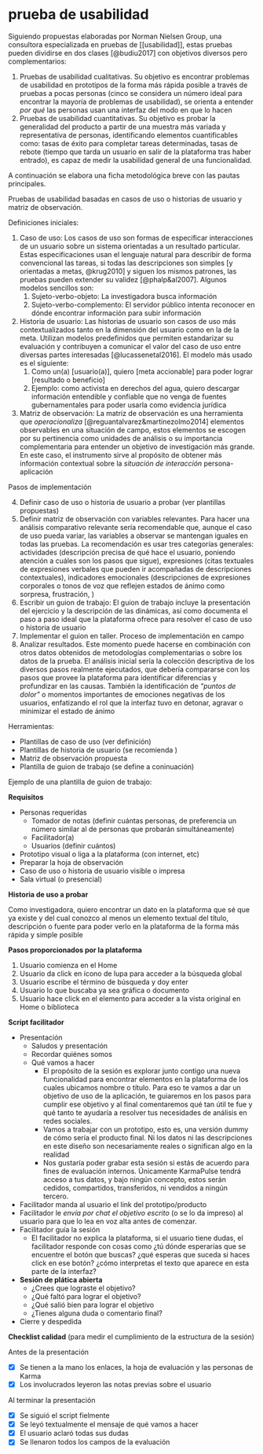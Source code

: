 # prueba de usabilidad
Siguiendo propuestas elaboradas por Norman Nielsen Group, una consultora especializada en pruebas de [[usabilidad]], estas pruebas pueden dividirse en dos clases [@budiu2017] con objetivos diversos pero complementarios:

1. Pruebas de usabilidad cualitativas. Su objetivo es encontrar problemas de usabilidad en prototipos de la forma más rápida posible a través de pruebas a pocas personas (cinco se considera un número ideal para encontrar la mayoría de problemas de usabilidad), se orienta a entender *por qué* las personas usan una interfaz del modo en que lo hacen
2. Pruebas de usabilidad cuantitativas. Su objetivo es probar la generalidad del producto a partir de una muestra más variada y representativa de personas, identificando elementos cuantificables como: tasas de éxito para completar tareas determinadas, tasas de rebote (tiempo que tarda un usuario en salir de la plataforma tras haber entrado), es capaz de medir la usabilidad general de una funcionalidad.

A continuación se elabora una ficha metodológica breve con las pautas principales.

Pruebas de usabilidad basadas en casos de uso o historias de usuario y matriz de observación.

Definiciones iniciales:

1. Caso de uso: Los casos de uso son formas de especificar interacciones de un usuario sobre un sistema orientadas a un resultado particular. Estas especificaciones usan el lenguaje natural para describir de forma convencional las tareas, si todas las descripciones son simples [y orientadas a metas, @krug2010] y siguen los mismos patrones, las pruebas pueden extender su validez [@phalp&al2007]. Algunos modelos sencillos son:
    1. Sujeto-verbo-objeto: La investigadora busca información
    2. Sujeto-verbo-complemento: El servidor público intenta reconocer en dónde encontrar información para subir información
2. Historia de usuario: Las historias de usuario son casos de uso más contextualizados tanto en la dimensión del usuario como en la de la meta. Utilizan modelos predefinidos que permiten estandarizar su evaluación y contribuyen a comunicar el valor del caso de uso entre diversas partes interesadas [@lucassenetal2016]. El modelo más usado es el siguiente:
    1. Como un(a) \[usuario(a)\], quiero \[meta accionable\] para poder lograr \[resultado o beneficio\]
    2. Ejemplo: como activista en derechos del agua, quiero descargar información entendible y confiable que no venga de fuentes gubernamentales para poder usarla como evidencia jurídica
3. Matriz de observación: La matriz de observación es una herramienta que *operacionaliza* [@reguantalvarez&martinezolmo2014] elementos observables en una situación de campo, estos elementos se escogen por su pertinencia como unidades de análisis o su importancia complementaria para entender un objetivo de investigación más grande. En este caso, el instrumento sirve al propósito de obtener más información contextual sobre la *situación de interacción* persona-aplicación

Pasos de implementación

4. Definir caso de uso o historia de usuario a probar (ver plantillas propuestas)
5. Definir matriz de observación con variables relevantes. Para hacer una análisis comparativo relevante sería recomendable que, aunque el caso de uso pueda variar, las variables a observar se mantengan iguales en todas las pruebas. La recomendación es usar tres categorías generales: actividades (descripción precisa de qué hace el usuario, poniendo atención a cuáles son los pasos que sigue), expresiones (citas textuales de expresiones verbales que pueden ir acompañadas de descripciones contextuales), indicadores emocionales (descripciones de expresiones corporales o tonos de voz que reflejen estados de ánimo como sorpresa, frustración, )
6. Escribir un guion de trabajo: El guion de trabajo incluye la presentación del ejercicio y la descripción de las dinámicas, así como documenta el paso a paso ideal que la plataforma ofrece para resolver el caso de uso o historia de usuario
7. Implementar el guion en taller. Proceso de implementación en campo
8. Analizar resultados. Este momento puede hacerse en combinación con otros datos obtenidos de metodologías complementarias o sobre los datos de la prueba. El análisis inicial sería la colección descriptiva de los diversos pasos realmente ejecutados, que debería compararse con los pasos que provee la plataforma para identificar diferencias y profundizar en las causas. También la identificación de *"puntos de dolor"* o momentos importantes de emociones negativas de los usuarios, enfatizando el rol que la interfaz tuvo en detonar, agravar o minimizar el estado de ánimo

Herramientas:

- Plantillas de caso de uso (ver definición)
- Plantillas de historia de usuario (se recomienda )
- Matriz de observación propuesta
- Plantilla de guion de trabajo (se define a coninuación)

Ejemplo de una plantilla de guion de trabajo:


**Requisitos**

- Personas requeridas
    - Tomador de notas (definir cuántas personas, de preferencia un número similar al de personas que probarán simultáneamente)
    - Facilitador(a)
    - Usuarios (definir cuántos)
- Prototipo visual o liga a la plataforma (con internet, etc)
- Preparar la hoja de observación 
- Caso de uso o historia de usuario visible o impresa
- Sala virtual (o presencial)

**Historia de uso a probar**

Como investigadora, quiero encontrar un dato en la plataforma que sé que ya existe y del cual conozco al menos un elemento textual del título, descripción o fuente para poder verlo en la plataforma de la forma más rápida y simple posible

**Pasos proporcionados por la plataforma**

1. Usuario comienza en el Home
2. Usuario da click en ícono de lupa para acceder a la búsqueda global
3. Usuario escribe el término de búsqueda y doy enter
4. Usuario lo que buscaba ya sea gráfica o documento
5. Usuario hace click en el elemento para acceder a la vista original en Home o biblioteca

**Script facilitador**

- Presentación
    - Saludos y presentación
    - Recordar quiénes somos
    - Qué vamos a hacer
        - El propósito de la sesión es explorar junto contigo una nueva funcionalidad para encontrar elementos en la plataforma de los cuales ubicamos nombre o título. Para eso te vamos a dar un objetivo de uso de la aplicación, te guiaremos en los pasos para cumplir ese objetivo y al final comentaremos qué tan útil te fue y qué tanto te ayudaría a resolver tus necesidades de análisis en redes sociales.
        - Vamos a trabajar con un prototipo, esto es, una versión dummy de cómo sería el producto final. Ni los datos ni las descripciones en este diseño son necesariamente reales o significan algo en la realidad
        - Nos gustaría poder grabar esta sesión si estás de acuerdo para fines de evaluación internos. Únicamente KarmaPulse tendrá acceso a tus datos, y bajo ningún concepto, estos serán cedidos, compartidos, transferidos, ni vendidos a ningún tercero.       
- Facilitador manda al usuario el link del prototipo/producto
- Facilitador le *envía por chat el objetivo escrito* (o se lo da impreso) al usuario para que lo lea en voz alta antes de comenzar.
- Facilitador guía la sesión
    - El facilitador no explica la plataforma, si el usuario tiene dudas, el facilitador responde con cosas como ¿tú dónde esperarías que se encuentre el botón que buscas? ¿qué esperas que suceda si haces click en ese botón? ¿cómo interpretas el texto que aparece en esta parte de la interfaz?
- **Sesión de plática abierta**
    - ¿Crees que lograste el objetivo?
    - ¿Qué faltó para lograr el objetivo?
    - ¿Qué salió bien para lograr el objetivo
    - ¿Tienes alguna duda o comentario final?
- Cierre y despedida
    
**Checklist calidad** (para medir el cumplimiento de la estructura de la sesión)

Antes de la presentación 
- [x] Se tienen a la mano los enlaces, la hoja de evaluación y las personas de Karma 
- [x] Los involucrados leyeron las notas previas sobre el usuario

Al terminar la presentación

- [x] Se siguió el script fielmente
- [x] Se leyó textualmente el mensaje de qué vamos a hacer
- [x] El usuario aclaró todas sus dudas
- [x] Se llenaron todos los campos de la evaluación
